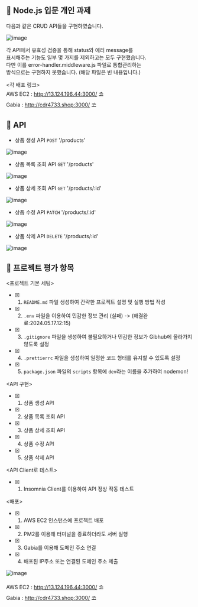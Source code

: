 ## 🍓 Node.js 입문 개인 과제   
다음과 같은 CRUD API들을 구현하였습니다. 

![image](https://github.com/CDR4733/nine-shop/assets/166963977/95197ddb-395b-4be5-a803-ec014e512cf8)


각 API에서 유효성 검증을 통해 status와 에러 message를   
표시해주는 기능도 일부 몇 가지를 제외하고는 모두 구현했습니다.   
다만 이를 error-handler.middleware.js 파일로 통합관리하는   
방식으로는 구현하지 못했습니다. (해당 파일은 빈 내용입니다.)   

<각 배포 링크>   
AWS EC2 : <http://13.124.196.44:3000/> ⛱️    
Gabia : <http://cdr4733.shop:3000/> ⛱️    
    
## 🥕 API   
    
* 상품 생성 API `POST` '/products'   
   
![image](https://github.com/CDR4733/nine-shop/assets/166963977/448db8aa-58e4-4ead-90ff-0f5a8e66f3cd)
   
* 상품 목록 조회 API `GET` '/products'      
   
![image](https://github.com/CDR4733/nine-shop/assets/166963977/11782154-0807-48f9-a058-56d7c37775b7)
   
* 상품 상세 조회 API `GET` '/products/:id'   
   
![image](https://github.com/CDR4733/nine-shop/assets/166963977/1ffd9adf-0809-4d16-aa62-1467d9153cda)
   
* 상품 수정 API `PATCH` '/products/:id'   
   
![image](https://github.com/CDR4733/nine-shop/assets/166963977/1cf2acdb-bc3a-471d-b381-f8b7aba2105d)
   
* 상품 삭제 API `DELETE` '/products/:id'   
   
![image](https://github.com/CDR4733/nine-shop/assets/166963977/9bc4e6d8-657b-4a63-b52a-7523aab80600)
   

## 🥝 프로젝트 평가 항목   
   
<프로젝트 기본 세팅>   
- [x] 1. `README.md` 파일 생성하여 간략한 프로젝트 설명 및 실행 방법 작성
- [X] 2. `.env` 파일을 이용하여 민감한 정보 관리 (실패) -> (해결완료:2024.05.17.12:15)    
- [x] 3. `.gitignore` 파일을 생성하여 불필요하거나 민감한 정보가 Gibhub에 올라가지 않도록 설정
- [x] 4. `.prettierrc` 파일을 생성하여 일정한 코드 형태를 유지할 수 있도록 설정
- [x] 5. `package.json` 파일의 `scripts` 항목에 `dev`라는 이름을 추가하여 nodemon!

<API 구현>
- [x] 1. 상품 생성 API
- [x] 2. 상품 목록 조회 API
- [x] 3. 상품 상세 조회 API
- [x] 4. 상품 수정 API
- [x] 5. 상품 삭제 API

<API Client로 테스트>
- [x] 1. Insomnia Client를 이용하여 API 정상 작동 테스트

<배포>
- [x] 1. AWS EC2 인스턴스에 프로젝트 배포
- [x] 2. PM2를 이용해 터미널을 종료하더라도 서버 실행
- [x] 3. Gabia를 이용해 도메인 주소 연결
- [x] 4. 배포된 IP주소 또는 연결된 도메인 주소 제출

![image](https://github.com/CDR4733/nine-shop/assets/166963977/b8223075-8ac7-46e0-981a-a65932e57e79)

AWS EC2 : <http://13.124.196.44:3000/> ⛱️    
Gabia : <http://cdr4733.shop:3000/> ⛱️    

